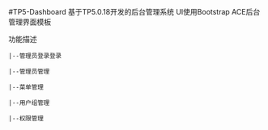 #TP5-Dashboard
基于TP5.0.18开发的后台管理系统
UI使用Bootstrap ACE后台管理界面模板

功能描述

	|--管理员登录登录
	
	|--管理员管理
	
	|--菜单管理
	
	|--用户组管理
	
	|--权限管理
	

